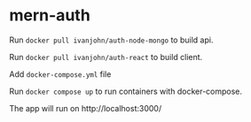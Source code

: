 # mern-auth

Run `docker pull ivanjohn/auth-node-mongo` to build api.

Run `docker pull ivanjohn/auth-react`  to build client. 

Add `docker-compose.yml` file

Run `docker compose up` to run containers with docker-compose.

The app will run on http://localhost:3000/
